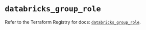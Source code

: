 # `databricks_group_role`

Refer to the Terraform Registry for docs: [`databricks_group_role`](https://registry.terraform.io/providers/databricks/databricks/1.89.0/docs/resources/group_role).
